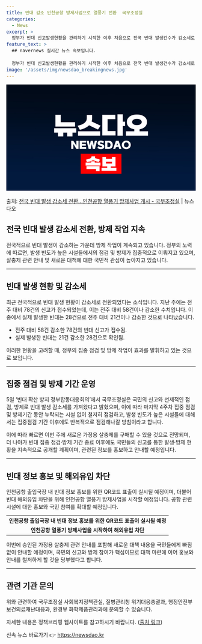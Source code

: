 ```yaml
---
title: 빈대 감소 인천공항 방제사업으로 열풍기 전환  국무조정실
categories:
  - News
excerpt: >
  정부가 빈대 신고발생현황을 관리하기 시작한 이후 처음으로 전국 빈대 발생건수가 감소세로 전환된 것으로 나타났…
feature_text: >
  ## navernews 실시간 뉴스 속보입니다.

  정부가 빈대 신고발생현황을 관리하기 시작한 이후 처음으로 전국 빈대 발생건수가 감소세로 전환된 것으로 나타났…
image: '/assets/img/newsdao_breakingnews.jpg'
---
```


![뉴스다오 속보](/assets/img/newsdao_breakingnews.jpg)

<p>출처: <a href="https://newsdao.kr/2747" rel="dofollow">전국 빈대 발생 감소세 전환…인천공항 열풍기 방제사업 개시 - 국무조정실</a> | 뉴스다오</p>

<h2 data-ke-size="size26">전국 빈대 발생 감소세 전환, 방제 작업 지속</h2>
<p data-ke-size="size16">전국적으로 빈대 발생이 감소하는 가운데 방제 작업이 계속되고 있습니다. 정부의 노력에 따르면, 발생 빈도가 높은 시설들에서의 점검 및 방제가 집중적으로 이뤄지고 있으며, 살충제 관련 안내 및 새로운 대책에 대한 국민적 관심이 높아지고 있습니다.</p>
<hr>
<h2 data-ke-size="size26">빈대 발생 현황 및 감소세</h2>
<p data-ke-size="size16">최근 전국적으로 빈대 발생 현황이 감소세로 전환되었다는 소식입니다. 지난 주에는 전주 대비 78건의 신고가 접수되었는데, 이는 전주 대비 58건이나 감소한 수치입니다. 이 중에서 실제 발생한 빈대는 28건으로 전주 대비 21건이나 감소한 것으로 나타났습니다.</p>
<ul>
  <li>전주 대비 58건 감소한 78건의 빈대 신고가 접수됨.</li>
  <li>실제 발생한 빈대는 21건 감소한 28건으로 확인됨.</li>
</ul>
<p data-ke-size="size16">이러한 현황을 고려할 때, 정부의 집중 점검 및 방제 작업이 효과를 발휘하고 있는 것으로 보입니다.</p>
<hr>
<h2 data-ke-size="size26">집중 점검 및 방제 기간 운영</h2>
<p data-ke-size="size16">5일 ‘빈대 확산 방지 정부합동대응회의’에서 국무조정실은 국민의 신고와 선제적인 점검, 방제로 빈대 발생 감소세를 가져왔다고 밝혔으며, 이에 따라 마지막 4주차 집중 점검 및 방제기간 동안 누락되는 시설 없이 철저히 점검하고, 발생 빈도가 높은 시설들에 대해서는 집중점검 기간 이후에도 반복적으로 점검해나갈 방침이라고 합니다.</p>
<p data-ke-size="size16">이에 따라 빠르면 이번 주에 새로운 가정용 살충제를 구매할 수 있을 것으로 전망되며, 더 나아가 빈대 집중 점검·방제 기간 종료 이후에도 국민들의 신고를 통한 발생·방제 현황을 지속적으로 공개할 계획이며, 관련된 정보를 홍보하고 안내할 예정입니다.</p>
<hr>
<h2 data-ke-size="size26">빈대 정보 홍보 및 해외유입 차단</h2>
<p data-ke-size="size16">인천공항 출입국장 내 빈대 정보 홍보를 위한 QR코드 표출이 실시될 예정이며, 더불어 빈대 해외유입 차단을 위해 인천공항 열풍기 방제사업을 시작할 예정입니다. 공항 관련 시설에 대한 홍보와 국민 참여를 확대할 예정입니다.</p>
<table>
  <tr>
    <td style="text-align: center; height: 17px;"><b>인천공항 출입국장 내 빈대 정보 홍보를 위한 QR코드 표출이 실시될 예정</b></td>
  </tr>
  <tr>
    <td style="text-align: center; height: 17px;"><b>인천공항 열풍기 방제사업을 시작하여 해외유입 차단</b></td>
  </tr>
</table>
<p data-ke-size="size16">이번에 승인된 가정용 살충제 관련 안내를 포함해 새로운 대책 내용을 국민들에게 빠짐없이 안내할 예정이며, 국민의 신고와 방제 참여가 핵심이므로 대책 마련에 이어 홍보와 안내를 철저하게 할 것을 당부했다고 합니다.</p>
<hr>
<h2 data-ke-size="size26">관련 기관 문의</h2>
<p data-ke-size="size16">위와 관련하여 국무조정실 사회복지정책관실, 질병관리청 위기대응총괄과, 행정안전부 보건의료재난대응과, 환경부 화학제품관리과에 문의할 수 있습니다.</p>
<p data-ke-size="size16">자세한 내용은 정책브리핑 웹사이트를 참고하시기 바랍니다. (<a href="https://newsdao.kr/2747">출처 링크</a>)</p>
 

신속 뉴스 바로가기 👉 <a href="https://newsdao.kr" rel="dofollow">https://newsdao.kr</a>


